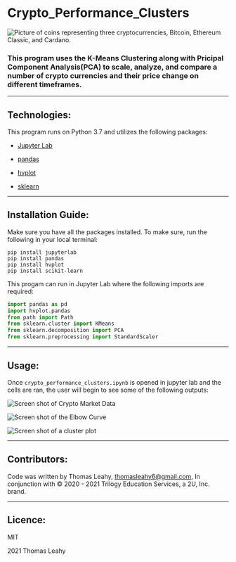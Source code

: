 # Crypto_Performance_Clusters

![Picture of coins representing three cryptocurrencies, Bitcoin, Ethereum Classic, and Cardano.](https://static.news.bitcoin.com/wp-content/uploads/2021/07/ada-eth-btc.jpg)

### This program uses the K-Means Clustering along with Pricipal Component Analysis(PCA) to scale, analyze, and compare a number of crypto currencies and their price change on different timeframes.

---

## Technologies:
This program runs on Python 3.7 and utilizes the following packages:

* [Jupyter Lab](https://jupyter.org/)

* [pandas](https://pandas.pydata.org/)

* [hvplot](https://hvplot.holoviz.org/)

* [sklearn](https://scikit-learn.org/)

---
## Installation Guide:
Make sure you have all the packages installed. To make sure, run the following in your local terminal:

```
pip install jupyterlab
pip install pandas
pip install hvplot
pip install scikit-learn
```

This progam can run in Jupyter Lab where the following imports are required:

```python
import pandas as pd
import hvplot.pandas
from path import Path
from sklearn.cluster import KMeans
from sklearn.decomposition import PCA
from sklearn.preprocessing import StandardScaler
```


---
## Usage:
Once `crypto_performance_clusters.ipynb` is opened in jupyter lab and the cells are ran, the user will begin to see some of the following outputs:

![Screen shot of Crypto Market Data](https://user-images.githubusercontent.com/89755088/143978623-de2d25a2-47f0-4529-84c4-9548b53e3516.png)

![Screen shot of the Elbow Curve](https://user-images.githubusercontent.com/89755088/143978479-56522a39-66b6-4667-ad9f-fa25460270f9.png)

![Screen shot of a cluster plot](https://user-images.githubusercontent.com/89755088/143978545-56485d2e-5e6d-4abd-83db-78396b4c8641.png)

---
## Contributors:
Code was written by Thomas Leahy, thomasleahy6@gmail.com, In conjunction with © 2020 - 2021 Trilogy Education Services, a 2U, Inc. brand.

---
## Licence:
MIT

2021 Thomas Leahy